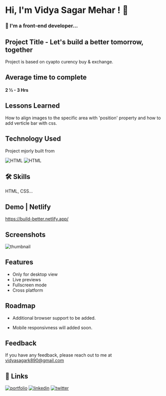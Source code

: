 
# Hi, I'm Vidya Sagar Mehar ! 👋


### 🚀 I'm a front-end developer...



## Project Title - Let's build a better tomorrow, together

Project is based on cyapto curency buy & exchange.

## Average time to complete
#### 2 ½ - 3 Hrs


## Lessons Learned

How to align images to the specific area with 'position' property and how to add verticle bar with css.
## Technology Used

Project mjorly built from

![HTML](https://img.shields.io/badge/First%20tech-Html-brightgreen)
![HTML](https://img.shields.io/badge/SecondTech-CSS-blue)

## 🛠 Skills
HTML, CSS...

## Demo | Netlify
https://build-better.netlify.app/


## Screenshots
![thumbnail](https://user-images.githubusercontent.com/92782806/183026409-96437134-0186-43f3-8aa7-389f48d5516f.png)




## Features

- Only for desktop view
- Live previews
- Fullscreen mode
- Cross platform


## Roadmap

- Additional browser support to be added.

- Mobile responsivness will added soon.

## Feedback

If you have any feedback, please reach out to me at vidyasagark890@gmail.com


## 🔗 Links
[![portfolio](https://img.shields.io/badge/my_portfolio-000?style=for-the-badge&logo=ko-fi&logoColor=white)](https://vidya-sagar-portfolio.netlify.app/)
[![linkedin](https://img.shields.io/badge/linkedin-0A66C2?style=for-the-badge&logo=linkedin&logoColor=white)](https://www.linkedin.com/)
[![twitter](https://img.shields.io/badge/twitter-1DA1F2?style=for-the-badge&logo=twitter&logoColor=white)](https://twitter.com/Cherry_Reyans)

